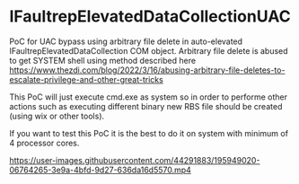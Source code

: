 # IFaultrepElevatedDataCollectionUAC

PoC for UAC bypass using arbitrary file delete in auto-elevated IFaultrepElevatedDataCollection COM object.
Arbitrary file delete is abused to get SYSTEM shell using method described here https://www.thezdi.com/blog/2022/3/16/abusing-arbitrary-file-deletes-to-escalate-privilege-and-other-great-tricks

This PoC will just execute cmd.exe as system so in order to performe other actions such as executing different binary new RBS file should be created (using wix or other  tools).

If you want to test this PoC it is the best to do it on system with minimum of 4 processor cores.


https://user-images.githubusercontent.com/44291883/195949020-06764265-3e9a-4bfd-9d27-636da16d5570.mp4



